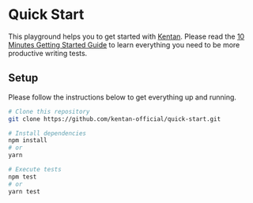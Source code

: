 # Quick Start

This playground helps you to get started with [Kentan](https://kentan-official.github.io/kentan/).
Please read the [10 Minutes Getting Started Guide](https://kentan-official.github.io/kentan/#/getting-started/quick-start) to learn everything you need to be more productive writing tests.

## Setup

Please follow the instructions below to get everything up and running.

```bash
# Clone this repository
git clone https://github.com/kentan-official/quick-start.git

# Install dependencies
npm install
# or
yarn

# Execute tests
npm test
# or
yarn test
```